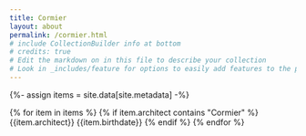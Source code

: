 ```yaml
---
title: Cormier
layout: about
permalink: /cormier.html
# include CollectionBuilder info at bottom
# credits: true
# Edit the markdown on in this file to describe your collection
# Look in _includes/feature for options to easily add features to the page
---
```


{%- assign items = site.data[site.metadata] -%}

{% for item in items %}
{% if item.architect contains "Cormier" %}
{{item.architect}}
{{item.birthdate}}
{% endif %}
{% endfor %}
